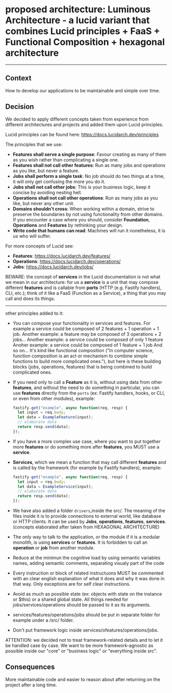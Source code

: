 # proposed architecture: Luminous Architecture - a lucid variant that combines Lucid principles + FaaS + Functional Composition + hexagonal architecture

---

## Context

How to develop our applications to be maintainable and simple over time.

## Decision

We decided to apply different concepts taken from experience from different architectures and projects and added them
upon Lucid principles.

Lucid principles can be found here: https://docs.lucidarch.dev/principles

The principles that we use:

* **Features shall serve a single purpose**: Favour creating as many of them as you wish rather than complicating a
  single one.
* **Features shall not call other features**: Run as many jobs and operations as you like, but never a feature.
* **Jobs shall perform a single task**: No job should do two things at a time, it will only get confusing the more you
  do it.
* **Jobs shall not call other jobs**: This is your business logic, keep it concise by avoiding nesting hell.
* **Operations shall not call other operations**: Run as many jobs as you like, but never any other unit.
* **Domains shouldn't cross**: When working within a domain, strive to preserve the boundaries by not using
  functionality from other domains. If you encounter a case where you should, consider **Foundation**, **Operations**
  and **Features** by rethinking your design.
* **Write code that humans can read**: Machines will run it nonetheless, it is us who will suffer.

For more concepts of Lucid see:

* **Features**: https://docs.lucidarch.dev/features/
* **Operations**: https://docs.lucidarch.dev/operations/
* **Jobs**: https://docs.lucidarch.dev/jobs/

BEWARE: the concept of **services** in the Lucid documentation is not what we mean in our architecture: for us a **service** is a unit that may compose different **features** and is callable from **ports** (HTTP (e.g. Fastify
handlers), CLI, etc.); think of it like a FaaS (Function as a Service), a thing that you may call and does its things.

----

other principles added to it:

* You can compose your functionality in services and features. For example a service could be composed of  2 features + 1 operation + 1 job.
  Another example: a feature may be composed of 3 operations + 2 jobs...
  Another example: a service could be composed of only 1 feature
  Anoher example: a service could be composed of 1 feature + 1 job
  And so on...
 It's kind like functional composition ("In computer science, function composition is an act or mechanism to combine simple functions to build more complicated ones."),
but here is these building blocks (jobs, operations, features) that is being combined to build complicated ones.

* If you need only to call a **Feature** as it is, without using data from other **features**, and without the need to
  do something in particular, you can use **features** directly from the `ports` (ex: Fastify handlers, hooks, or CLI,
  or even from other modules), example:
  ``` javascript
  fastify.get("example", async function(req, resp) {
    let input = req.body;
    let data = ExampleFeature(input);
    // elaborate data
    return resp.send(data);
  });
  ```
* If you have a more complex use case, where you want to put together more **features** or do something more after **features**, you MUST use a **service**.
* **Services**, which we mean a function that may call different **features** and is called by the framework (for
  example by Fastify handlers), example:
  ``` javascript
  fastify.get("example", async function(req, resp) {
    let input = req.body;
    let data = ExampleService(input);
    // elaborate data
    return resp.send(data);
  });
  ```
* We have also added a folder `drivers`,inside the src/. The meaning of the files inside it is to provide
  connections to external world, like database or HTTP clients. It can be used by **Jobs**, **operations**, **features**, **services**.
  (concepts elaborated after taken from HEXAGONAL ARCHITECTURE)

* The only way to talk to the application, or the module if it is a modular monolith, is using **services** or **features**. It is forbidden to call an **operation** or **job** from another module.
* Reduce at the minimun the cognitive load by using semantic variables names, adding semantic comments, separating visualy part of the code
* Every instruction or block of related instructuons MUST be commented with an clear english explanation of what it does and why it was done in that way. Only exceptions are for self clear instructions.
* Avoid as much as possible state (ex: objects with state on the instance or $this) or a shared global state. All things needed for jobs/services/operations should be passed to it as its arguments.
* services/features/operations/jobs should be put in separate folder for example under a /src/ folder.
* Don't put framework logic inside services/ofeatures/operations/jobs.


ATTENTION: we decided not to treat framework-related details and to let it be handled case by case. We want to be more
framework-agnostic as possible inside our "core" or "business logic" or "everything inside src".


## Consequences

More maintainable code and easier to reason about after returning on the project after a long time.
